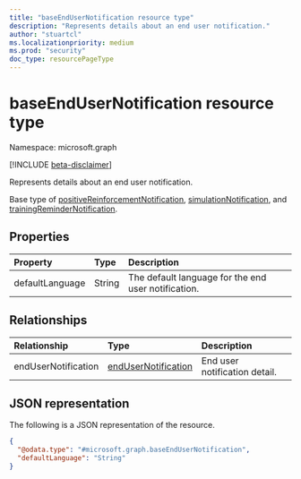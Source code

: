 ```yaml
---
title: "baseEndUserNotification resource type"
description: "Represents details about an end user notification."
author: "stuartcl"
ms.localizationpriority: medium
ms.prod: "security"
doc_type: resourcePageType
---
```


# baseEndUserNotification resource type

Namespace: microsoft.graph

[!INCLUDE [beta-disclaimer](../../includes/beta-disclaimer.md)]

Represents details about an end user notification.

Base type of [positiveReinforcementNotification](../resources/positivereinforcementnotification.md), [simulationNotification](../resources/simulationnotification.md), and [trainingReminderNotification](../resources/trainingremindernotification.md).

## Properties

|Property|Type|Description|
|:---|:---|:---|
|defaultLanguage|String|The default language for the end user notification.|

## Relationships

|Relationship|Type|Description|
|:---|:---|:---|
|endUserNotification|[endUserNotification](../resources/endusernotification.md)|End user notification detail.|

## JSON representation

The following is a JSON representation of the resource.

<!-- {
  "blockType": "resource",
  "@odata.type": "microsoft.graph.baseEndUserNotification"
}
-->
``` json
{
  "@odata.type": "#microsoft.graph.baseEndUserNotification",
  "defaultLanguage": "String"
}
```
